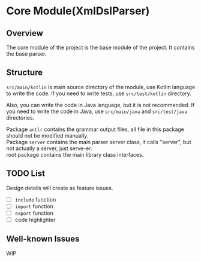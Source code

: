 # Core Module(XmlDslParser)

## Overview

The core module of the project is the base module of the project.
It contains the base parser.

## Structure

`src/main/kotlin` is main source directory of the module, use Kotlin language to write the code.
If you need to write tests, use `src/test/kotlin` directory.

Also, you can write the code in Java language, but it is not recommended.
If you need to write the code in Java, use `src/main/java` and `src/test/java` directories.

Package `antlr` contains the grammar output files, all file in this package should not be modified manually.\
Package `server` contains the main parser server class, it calls "server", but not actually a server, just serve-er.\
root package contains the main library class interfaces.

## TODO List

Design details will create as feature issues.

- [ ] `include` function
- [ ] `import` function
- [ ] `export` function
- [ ] code highlighter

## Well-known Issues

WIP
